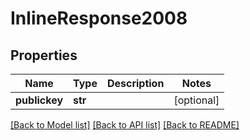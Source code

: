 # InlineResponse2008

## Properties
Name | Type | Description | Notes
------------ | ------------- | ------------- | -------------
**publickey** | **str** |  | [optional] 

[[Back to Model list]](../README.md#documentation-for-models) [[Back to API list]](../README.md#documentation-for-api-endpoints) [[Back to README]](../README.md)


